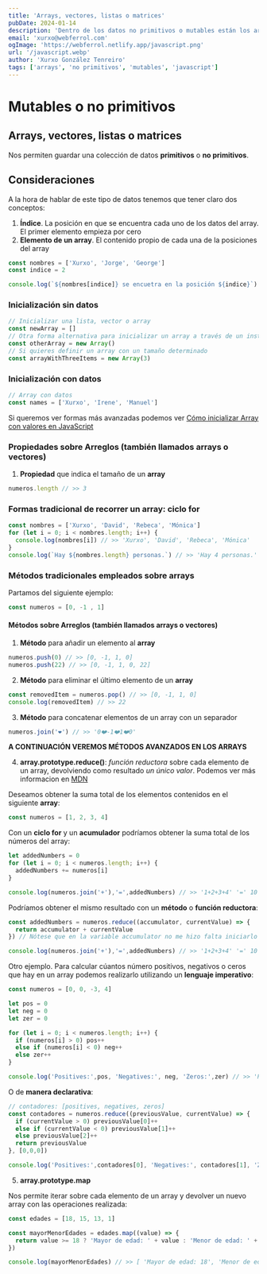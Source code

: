 ```yaml
---
title: 'Arrays, vectores, listas o matrices'
pubDate: 2024-01-14
description: 'Dentro de los datos no primitivos o mutables están los arrays. Aquí consideramos aspectos de inicialización, recorrido y métodos más comunes utilizados.'
email: 'xurxo@webferrol.com'
ogImage: 'https://webferrol.netlify.app/javascript.png'
url: '/javascript.webp'
author: 'Xurxo González Tenreiro'
tags: ['arrays', 'no primitivos', 'mutables', 'javascript']
---
```


# Mutables o no primitivos

## Arrays, vectores, listas o matrices

Nos permiten guardar una colección de datos **primitivos** o **no primitivos**.

## Consideraciones

A la hora de hablar de este tipo de datos tenemos que tener claro dos conceptos:

1. **Índice**. La posición en que se encuentra cada uno de los datos del array. El primer elemento empieza por cero
2. **Elemento de un array**. El contenido propio de cada una de la posiciones del array

```js
const nombres = ['Xurxo', 'Jorge', 'George']
const indice = 2

console.log(`${nombres[indice]} se encuetra en la posición ${indice}`) // >> 'George se encuetra en la posición 2'
```

### Inicialización sin datos

```js
// Inicializar una lista, vector o array
const newArray = []
// Otra forma alternativa para inicializar un array a través de un instancia
const otherArray = new Array()
// Si quieres definir un array con un tamaño determinado
const arrayWithThreeItems = new Array(3)
```

### Inicialización con datos

```javascript
// Array con datos
const names = ['Xurxo', 'Irene', 'Manuel']
```
Si queremos ver formas más avanzadas podemos ver [Cómo inicializar Array con valores en JavaScript](https://midu.dev/inicializar-array-con-valores/)

### Propiedades sobre Arreglos (también llamados arrays o vectores)

1. __Propiedad__ que indica el tamaño de un __array__

```js
numeros.length // >> 3
```

### Formas tradicional de recorrer un array: ciclo for

```js
const nombres = ['Xurxo', 'David', 'Rebeca', 'Mónica']
for (let i = 0; i < nombres.length; i++) {
  console.log(nombres[i]) // >> 'Xurxo', 'David', 'Rebeca', 'Mónica'
}
console.log(`Hay ${nombres.length} personas.`) // >> 'Hay 4 personas.'
```

### Métodos tradicionales empleados sobre arrays

Partamos del siguiente ejemplo:

```js
const numeros = [0, -1 , 1]
```

#### Métodos sobre Arreglos (también llamados arrays o vectores)

1. __Método__ para añadir un elemento al __array__

```js
numeros.push(0) // >> [0, -1, 1, 0]
numeros.push(22) // >> [0, -1, 1, 0, 22]
```
2. __Método__ para eliminar el último elemento de un __array__

```js
const removedItem = numeros.pop() // >> [0, -1, 1, 0]
console.log(removedItem) // >> 22
```

3. __Método__ para concatenar elementos de un array con un separador

```js
numeros.join('❤️') // >> '0❤️-1❤️1❤️0'
```

__A CONTINUACIÓN VEREMOS MÉTODOS AVANZADOS EN LOS ARRAYS__

4. **array.prototype.reduce()**:  *función reductora* sobre cada elemento de un array, devolviendo como resultado *un único valor*. Podemos ver más informacion en [MDN](https://developer.mozilla.org/es/docs/Web/JavaScript/Reference/Global_Objects/Array/reduce)

Deseamos obtener la suma total de los elementos contenidos en el siguiente __array__:

```js
const numeros = [1, 2, 3, 4]
```

Con un __ciclo for__ y un __acumulador__ podríamos obtener la suma total de los números del array:

```js
let addedNumbers = 0
for (let i = 0; i < numeros.length; i++) {
  addedNumbers += numeros[i]
}

console.log(numeros.join('+'),'=',addedNumbers) // >> '1+2+3+4' '=' 10
```
Podríamos obtener el mismo resultado con un __método__ o __función reductora__:

```js
const addedNumbers = numeros.reduce((accumulator, currentValue) => {
  return accumulator + currentValue
}) // Nótese que en la variable accumulator no me hizo falta iniciarlo a cero

console.log(numeros.join('+'),'=',addedNumbers) // >> '1+2+3+4' '=' 10
```

Otro ejemplo. Para calcular cúantos número positivos, negativos o ceros que hay en un array podemos realizarlo utilizando un __lenguaje imperativo__:

```js
const numeros = [0, 0, -3, 4]
```

```js
let pos = 0
let neg = 0
let zer = 0

for (let i = 0; i < numeros.length; i++) {
  if (numeros[i] > 0) pos++
  else if (numeros[i] < 0) neg++
  else zer++
}

console.log('Positives:',pos, 'Negatives:', neg, 'Zeros:',zer) // >> 'Positives:' 1 'Negatives:' 1 'Zeros:' 2
```

O de __manera declarativa__: 

```js
// contadores: [positives, negatives, zeros]
const contadores = numeros.reduce((previousValue, currentValue) => {
  if (currentValue > 0) previousValue[0]++
  else if (currentValue < 0) previousValue[1]++
  else previousValue[2]++
  return previousValue
}, [0,0,0])

console.log('Positives:',contadores[0], 'Negatives:', contadores[1], 'Zeros:',contadores[2]) // >> 'Positives:' 1 'Negatives:' 1 'Zeros:' 2
```

5. **array.prototype.map**

Nos permite iterar sobre cada elemento de un array y devolver un nuevo array con las operaciones realizada:

```js
const edades = [18, 15, 13, 1]

const mayorMenorEdades = edades.map((value) => {
  return value >= 18 ? 'Mayor de edad: ' + value : 'Menor de edad: ' + value
})

console.log(mayorMenorEdades) // >> [ 'Mayor de edad: 18', 'Menor de edad: 15', 'Menor de edad: 13', 'Menor de edad: 1' ]
```